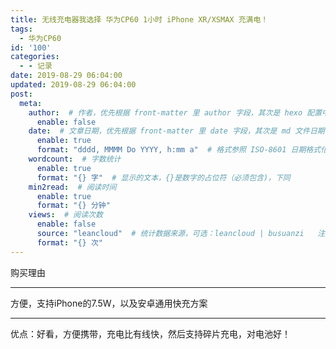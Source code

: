 ```yaml
---
title: 无线充电器我选择 华为CP60 1小时 iPhone XR/XSMAX 充满电！
tags:
  - 华为CP60
id: '100'
categories:
  - - 记录
date: 2019-08-29 06:04:00
updated: 2019-08-29 06:04:00
post:
  meta:
    author:  # 作者，优先根据 front-matter 里 author 字段，其次是 hexo 配置中 author 值
      enable: false
    date:  # 文章日期，优先根据 front-matter 里 date 字段，其次是 md 文件日期
      enable: true
      format: "dddd, MMMM Do YYYY, h:mm a"  # 格式参照 ISO-8601 日期格式化
    wordcount:  # 字数统计
      enable: true
      format: "{} 字"  # 显示的文本，{}是数字的占位符（必须包含)，下同
    min2read:  # 阅读时间
      enable: true
      format: "{} 分钟"
    views:  # 阅读次数
      enable: false
      source: "leancloud"  # 统计数据来源，可选：leancloud | busuanzi   注意不蒜子会间歇抽风
      format: "{} 次"
---
```


购买理由

* * *

方便，支持iPhone的7.5W，以及安卓通用快充方案

* * *

优点：好看，方便携带，充电比有线快，然后支持碎片充电，对电池好！